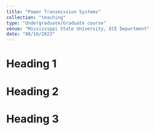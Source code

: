 ```yaml
---
title: "Power Transmission Systems"
collection: "teaching"
type: "Undergraduate/Graduate course"
venue: "Mississippi State University, ECE Department"
date: "08/16/2023"
---
```



Heading 1
======

Heading 2
======

Heading 3
======
